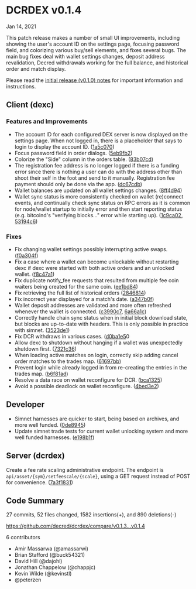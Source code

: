 # DCRDEX v0.1.4

Jan 14, 2021

This patch release makes a number of small UI improvements, including showing
the user's account ID on the settings page, focusing password field, and
colorizing various buy/sell elements, and fixes several bugs.  The main bug
fixes deal with wallet settings changes, deposit address revalidation, Decred
withdrawals working for the full balance, and historical order and match
display.

Please read the [initial release (v0.1.0)
notes](https://github.com/decred/dcrdex/releases/tag/release-v0.1.0) for
important information and instructions.

## Client (dexc)

### Features and Improvements

- The account ID for each configured DEX server is now displayed on the settings
  page. When not logged in, there is a placeholder that says to login to display
  the account ID.
  ([1a5c070](https://github.com/decred/dcrdex/commit/1a5c070196ab7899214b524a9c681168fbdcfd75))
- Focus password field in order dialogs.
  ([5eb9fb2](https://github.com/decred/dcrdex/commit/5eb9fb2de51722158eaf1d2122c11f30154bd9b3))
- Colorize the "Side" column in the orders table. ([83b07cd](https://github.com/decred/dcrdex/commit/83b07cd08a8a7ecced012335092c0f196d7fcfb0))
- The registration fee address is no longer logged if there is a funding error
  since there is nothing a user can do with the address other than shoot their
  self in the foot and send to it manually. Registration fee payment should only
  be done via the app.
  ([dc67cdb](https://github.com/decred/dcrdex/commit/dc67cdbb09fe6e296164da0b916ab8a1744912f6))
- Wallet balances are updated on all wallet settings changes.
  ([8ff4d94](https://github.com/decred/dcrdex/commit/8ff4d943d69182b9866faf6637e9e3c17e97db69))
- Wallet sync status is more consistently checked on wallet (re)connect events,
  and continually check sync status on RPC errors as it is common for
  node/wallet startup to initially error and then start reporting status (e.g.
  bitcoind's "verifying blocks..." error while starting up).
  ([1c9ca02](https://github.com/decred/dcrdex/commit/1c9ca02db974cbd76dceac5b29a825b5cc805c84),
  [53194c6](https://github.com/decred/dcrdex/commit/53194c615ee3179c2c6ec08278a41bbd9b234634))

### Fixes

- Fix changing wallet settings possibly interrupting active swaps.
  ([f0a304f](https://github.com/decred/dcrdex/commit/f0a304f7ea74af3ce75f3edc1cbb3f4f524f1c84))
- Fix a case where a wallet can become unlockable without restarting dexc if
  dexc were started with both active orders and an unlocked wallet.
  ([f8c47a1](https://github.com/decred/dcrdex/commit/f8c47a163387b8c63201f2f9ad1053a205e6203f))
- Fix duplicate notify_fee requests that resulted from multiple fee coin waiters
  being created for the same coin.
  ([ee1bd84](https://github.com/decred/dcrdex/commit/ee1bd84c8ef6136fcbbcf764782b610d20c3540c))
- Fix retrieving the full list of historical orders
  ([2846814](https://github.com/decred/dcrdex/commit/284681488b5812157dd8624151efc576764eb824))
- Fix incorrect year displayed for a match's date.
  ([a347b0f](https://github.com/decred/dcrdex/commit/a347b0f34d0fd143b566b59588cda4f86f1b218b))
- Wallet deposit addresses are validated and more often refreshed whenever the
  wallet is connected.
  ([c3990c7](https://github.com/decred/dcrdex/commit/c3990c765f7a7de2017da08c29fb9fae8853a522),
  [6a66a1c](https://github.com/decred/dcrdex/commit/6a66a1cb7701ed6d6e7187231a46ad1f2a74a782))
- Correctly handle chain sync status when in initial block download state, but
  blocks are up-to-date with headers. This is only possible in practice with
  simnet.
  ([3523de1](https://github.com/decred/dcrdex/commit/3523de11b270fed9162c0b2bd8aee2333fe2e8f6))
- Fix DCR withdraws in various cases.
  ([d0ba1e5](https://github.com/decred/dcrdex/commit/d0ba1e5dbcdc063c8fb4abf95725c67174868291)0
- Allow dexc to shutdown without hanging if a wallet was unexpectedly shutdown
  first.
  ([7321c36](https://github.com/decred/dcrdex/commit/7321c364297b8f5c0dd85cf798902b169bd3eebf))
- When loading active matches on login, correctly skip adding cancel order
  matches to the trades map.
  ([61697bb](https://github.com/decred/dcrdex/commit/61697bbc4364466d9eb55763aed8e7fb849e01e0))
- Prevent login while already logged in from re-creating the entries in the
  trades map.
  ([b6f81ad](https://github.com/decred/dcrdex/commit/b6f81adcc9a05f4c604420b3b138f1286b25c9c7))
- Resolve a data race on wallet reconfigure for DCR.
  ([bca1325](https://github.com/decred/dcrdex/commit/bca1325ab1ccdd21b3447571693a8212e5874e97))
- Avoid a possible deadlock on wallet reconfigure.
  ([4bed3e2](https://github.com/decred/dcrdex/commit/4bed3e2f55f97cac45ca30cf7ad4faac94d20604))

## Developer

- Simnet harnesses are quicker to start, being based on archives, and more well
  funded.
  ([0de8945](https://github.com/decred/dcrdex/commit/0de89456c129bc39a200e816fb660f216a7d41e2))
- Update simnet trade tests for current wallet unlocking system and more well
  funded harnesses.
  ([e198b1f](https://github.com/decred/dcrdex/commit/e198b1f095be8cad51c8e49604c873ed2ac4f02d))

## Server (dcrdex)

Create a fee rate scaling administrative endpoint. The endpoint is
`api/asset/{sym}/setfeescale/{scale}`, using a GET request instead of POST for
convenience.
([7a3f1831](https://github.com/decred/dcrdex/commit/7a3f18313a34a5945c064a06a1b85bfdc07b0dd4))

## Code Summary

27 commits, 52 files changed, 1582 insertions(+), and 890 deletions(-)

<https://github.com/decred/dcrdex/compare/v0.1.3...v0.1.4>

6 contributors

- Amir Massarwa (@amassarwi)
- Brian Stafford (@buck54321)
- David Hill (@dajohi)
- Jonathan Chappelow (@chappjc)
- Kevin Wilde (@kevinstl)
- @peterzen
